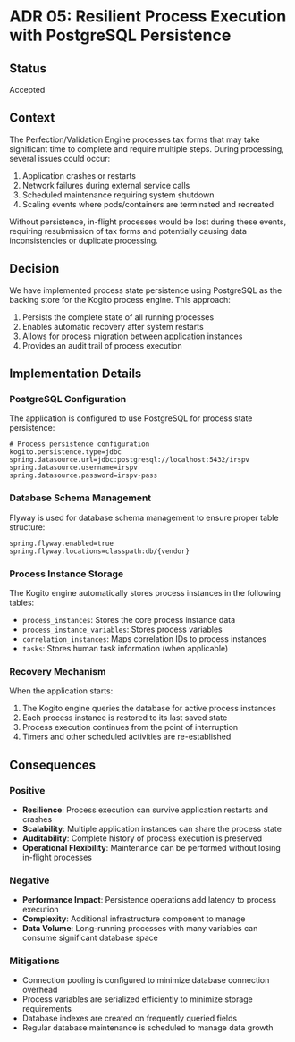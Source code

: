 # ADR 05: Resilient Process Execution with PostgreSQL Persistence

## Status

Accepted

## Context

The Perfection/Validation Engine processes tax forms that may take significant time to complete and require multiple steps. During processing, several issues could occur:

1. Application crashes or restarts
2. Network failures during external service calls
3. Scheduled maintenance requiring system shutdown
4. Scaling events where pods/containers are terminated and recreated

Without persistence, in-flight processes would be lost during these events, requiring resubmission of tax forms and potentially causing data inconsistencies or duplicate processing.

## Decision

We have implemented process state persistence using PostgreSQL as the backing store for the Kogito process engine. This approach:

1. Persists the complete state of all running processes
2. Enables automatic recovery after system restarts
3. Allows for process migration between application instances
4. Provides an audit trail of process execution

## Implementation Details

### PostgreSQL Configuration

The application is configured to use PostgreSQL for process state persistence:

```properties
# Process persistence configuration
kogito.persistence.type=jdbc
spring.datasource.url=jdbc:postgresql://localhost:5432/irspv
spring.datasource.username=irspv
spring.datasource.password=irspv-pass
```

### Database Schema Management

Flyway is used for database schema management to ensure proper table structure:

```properties
spring.flyway.enabled=true
spring.flyway.locations=classpath:db/{vendor}
```

### Process Instance Storage

The Kogito engine automatically stores process instances in the following tables:

- `process_instances`: Stores the core process instance data
- `process_instance_variables`: Stores process variables
- `correlation_instances`: Maps correlation IDs to process instances
- `tasks`: Stores human task information (when applicable)

### Recovery Mechanism

When the application starts:

1. The Kogito engine queries the database for active process instances
2. Each process instance is restored to its last saved state
3. Process execution continues from the point of interruption
4. Timers and other scheduled activities are re-established

## Consequences

### Positive

- **Resilience**: Process execution can survive application restarts and crashes
- **Scalability**: Multiple application instances can share the process state
- **Auditability**: Complete history of process execution is preserved
- **Operational Flexibility**: Maintenance can be performed without losing in-flight processes

### Negative

- **Performance Impact**: Persistence operations add latency to process execution
- **Complexity**: Additional infrastructure component to manage
- **Data Volume**: Long-running processes with many variables can consume significant database space

### Mitigations

- Connection pooling is configured to minimize database connection overhead
- Process variables are serialized efficiently to minimize storage requirements
- Database indexes are created on frequently queried fields
- Regular database maintenance is scheduled to manage data growth
